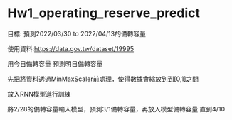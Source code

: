 # Hw1_operating_reserve_predict

目標: 預測2022/03/30 to 2022/04/13的備轉容量

使用資料:https://data.gov.tw/dataset/19995

用今日備轉容量 預測明日備轉容量

先把將資料透過MinMaxScaler前處理，使得數據會縮放到到[0,1]之間

放入RNN模型進行訓練

將2/28的備轉容量輸入模型，預測3/1備轉容量，再放入模型備轉容量
直到4/10
